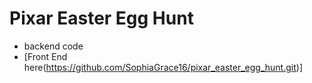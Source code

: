 # Pixar Easter Egg Hunt
* backend code
* [Front End here(https://github.com/SophiaGrace16/pixar_easter_egg_hunt.git)]